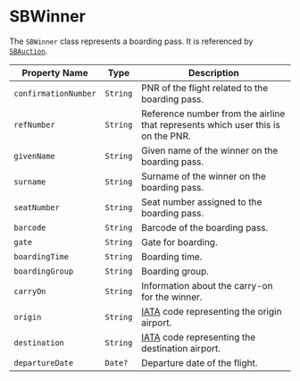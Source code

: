 # SBWinner

The `SBWinner` class represents a boarding pass. It is referenced by [`SBAuction`](object-model/sbauction).

| Property Name        | Type     | Description                                                                      |
|----------------------|----------|----------------------------------------------------------------------------------|
| `confirmationNumber` | `String` | PNR of the flight related to the boarding pass.                                  |
| `refNumber`          | `String` | Reference number from the airline that represents which user this is on the PNR. |
| `givenName`          | `String` | Given name of the winner on the boarding pass.                                   |
| `surname`            | `String` | Surname of the winner on the boarding pass.                                      |
| `seatNumber`         | `String` | Seat number assigned to the boarding pass.                                       |
| `barcode`            | `String` | Barcode of the boarding pass.                                                    |
| `gate`               | `String` | Gate for boarding.                                                               |
| `boardingTime`       | `String` | Boarding time.                                                                   |
| `boardingGroup`      | `String` | Boarding group.                                                                  |
| `carryOn`            | `String` | Information about the carry-on for the winner.                                   |
| `origin`             | `String` | [IATA](https://www.iata.org/) code representing the origin airport.              |
| `destination`        | `String` | [IATA](https://www.iata.org/) code representing the destination airport.         |
| `departureDate`      | `Date?`  | Departure date of the flight.                                                    |
